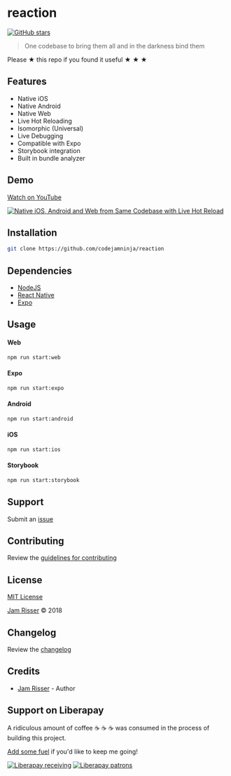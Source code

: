 # reaction

[![GitHub stars](https://img.shields.io/github/stars/codejamninja/reaction.svg?style=social&label=Stars)](https://github.com/codejamninja/reaction)

> One codebase to bring them all and in the darkness bind them

Please ★ this repo if you found it useful ★ ★ ★


## Features

* Native iOS
* Native Android
* Native Web
* Live Hot Reloading
* Isomorphic (Universal)
* Live Debugging
* Compatible with Expo
* Storybook integration
* Built in bundle analyzer


## Demo

[Watch on YouTube](http://img.youtube.com/vi/RHo6JZ7A8VY/0.jpg)

[![Native iOS, Android and Web from Same Codebase with Live Hot Reload](http://img.youtube.com/vi/RHo6JZ7A8VY/0.jpg)](http://www.youtube.com/watch?v=RHo6JZ7A8VY "Native iOS, Android and Web from Same Codebase with Live Hot Reload")


## Installation

```sh
git clone https://github.com/codejamninja/reaction
```


## Dependencies

* [NodeJS](https://nodejs.org)
* [React Native](https://facebook.github.io/react-native)
* [Expo](https://expo.io)


## Usage

#### Web

```sh
npm run start:web
```

#### Expo

```sh
npm run start:expo
```

#### Android

```sh
npm run start:android
```

#### iOS

```sh
npm run start:ios
```

#### Storybook

```sh
npm run start:storybook
```


## Support

Submit an [issue](https://github.com/codejamninja/reaction/issues/new)


## Contributing

Review the [guidelines for contributing](https://github.com/codejamninja/reaction/blob/master/CONTRIBUTING.md)


## License

[MIT License](https://github.com/codejamninja/reaction/blob/master/LICENSE)

[Jam Risser](https://codejam.ninja) © 2018


## Changelog

Review the [changelog](https://github.com/codejamninja/reaction/blob/master/CHANGELOG.md)


## Credits

* [Jam Risser](https://codejam.ninja) - Author


## Support on Liberapay

A ridiculous amount of coffee ☕ ☕ ☕ was consumed in the process of building this project.

[Add some fuel](https://liberapay.com/codejamninja/donate) if you'd like to keep me going!

[![Liberapay receiving](https://img.shields.io/liberapay/receives/codejamninja.svg?style=flat-square)](https://liberapay.com/codejamninja/donate)
[![Liberapay patrons](https://img.shields.io/liberapay/patrons/codejamninja.svg?style=flat-square)](https://liberapay.com/codejamninja/donate)
